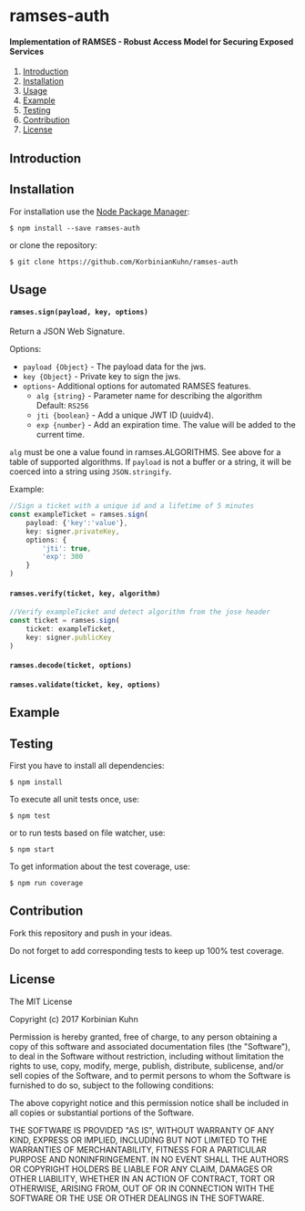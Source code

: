 # ramses-auth

#### Implementation of RAMSES - Robust Access Model for Securing Exposed Services

1. [Introduction](#introduction)
2. [Installation](#installation)
3. [Usage](#usage)
4. [Example](#example)
5. [Testing](#testing)
6. [Contribution](#contribution)
7. [License](#license)

## Introduction

## Installation

For installation use the [Node Package Manager](https://github.com/npm/npm):

```
$ npm install --save ramses-auth
```

or clone the repository:
```
$ git clone https://github.com/KorbinianKuhn/ramses-auth
```

## Usage

#### `ramses.sign(payload, key, options)`

Return a JSON Web Signature.

Options:

- `payload {Object}` - The payload data for the jws.
- `key {Object}` - Private key to sign the jws.
- `options`- Additional options for automated RAMSES features.
    - `alg {string}` - Parameter name for describing the algorithm<br>Default: `RS256`
    - `jti {boolean}` - Add a unique JWT ID (uuidv4).
    - `exp {number}` - Add an expiration time. The value will be added to the current time. 

`alg` must be one a value found in ramses.ALGORITHMS. See above for a table of supported algorithms. If `payload` is not a buffer or a string, it will be coerced into a string using `JSON.stringify`.

Example:

``` js
//Sign a ticket with a unique id and a lifetime of 5 minutes
const exampleTicket = ramses.sign(
    payload: {'key':'value'},
    key: signer.privateKey,
    options: {
        'jti': true,
        'exp': 300
    }
)
```

#### `ramses.verify(ticket, key, algorithm)`
``` js
//Verify exampleTicket and detect algorithm from the jose header
const ticket = ramses.sign(
    ticket: exampleTicket,
    key: signer.publicKey
)
```

#### `ramses.decode(ticket, options)`

#### `ramses.validate(ticket, key, options)`

## Example

## Testing

First you have to install all dependencies:

```
$ npm install
```

To execute all unit tests once, use:

```
$ npm test
```

or to run tests based on file watcher, use:

```
$ npm start
```

To get information about the test coverage, use:

```
$ npm run coverage
```

## Contribution
Fork this repository and push in your ideas.

Do not forget to add corresponding tests to keep up 100% test coverage.

## License
The MIT License

Copyright (c) 2017 Korbinian Kuhn

Permission is hereby granted, free of charge, to any person obtaining a copy
of this software and associated documentation files (the "Software"), to deal
in the Software without restriction, including without limitation the rights
to use, copy, modify, merge, publish, distribute, sublicense, and/or sell
copies of the Software, and to permit persons to whom the Software is
furnished to do so, subject to the following conditions:

The above copyright notice and this permission notice shall be included in
all copies or substantial portions of the Software.

THE SOFTWARE IS PROVIDED "AS IS", WITHOUT WARRANTY OF ANY KIND, EXPRESS OR
IMPLIED, INCLUDING BUT NOT LIMITED TO THE WARRANTIES OF MERCHANTABILITY,
FITNESS FOR A PARTICULAR PURPOSE AND NONINFRINGEMENT. IN NO EVENT SHALL THE
AUTHORS OR COPYRIGHT HOLDERS BE LIABLE FOR ANY CLAIM, DAMAGES OR OTHER
LIABILITY, WHETHER IN AN ACTION OF CONTRACT, TORT OR OTHERWISE, ARISING FROM,
OUT OF OR IN CONNECTION WITH THE SOFTWARE OR THE USE OR OTHER DEALINGS IN
THE SOFTWARE.